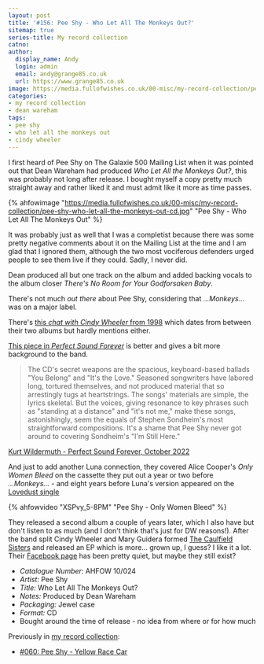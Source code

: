 ```yaml
---
layout: post
title: '#156: Pee Shy - Who Let All The Monkeys Out?'
sitemap: true
series-title: My record collection 
catno:
author:
  display_name: Andy
  login: admin
  email: andy@grange85.co.uk
  url: https://www.grange85.co.uk
image: https://media.fullofwishes.co.uk/00-misc/my-record-collection/pee-shy-who-let-all-the-monkeys-out-cd.jpg
categories:
- my record collection
- dean wareham
tags:
- pee shy
- who let all the monkeys out
- cindy wheeler
---
```

I first heard of Pee Shy on The Galaxie 500 Mailing List when it was pointed out that Dean Wareham had produced _Who Let All the Monkeys Out?_, this was probably not long after release. I bought myself a copy pretty much straight away and rather liked it and must admit like it more as time passes.

{% ahfowimage "https://media.fullofwishes.co.uk/00-misc/my-record-collection/pee-shy-who-let-all-the-monkeys-out-cd.jpg" "Pee Shy - Who Let All The Monkeys Out" %}

It was probably just as well that I was a completist because there was some pretty negative comments about it on the Mailing List at the time and I am glad that I ignored them, although the two most vociferous defenders urged people to see them live if they could. Sadly, I never did.

Dean produced all but one track on the album and added backing vocals to the album closer _There's No Room for Your Godforsaken Baby_.

There's not much _out there_ about Pee Shy, considering that _...Monkeys..._ was on a major label.

There's [this _chat with Cindy Wheeler_ from 1998](https://ink19.com/1998/06/magazine/interviews/w7ewwr-pee-shy) which dates from between their two albums but hardly mentions either.

[This piece in _Perfect Sound Forever_](https://www.furious.com/perfect/peeshy.html) is better and gives a bit more background to the band.

<blockquote>
The CD's secret weapons are the spacious, keyboard-based ballads "You Belong" and "It's the Love." Seasoned songwriters have labored long, tortured themselves, and not produced material that so arrestingly tugs at heartstrings. The songs' materials are simple, the lyrics skeletal. But the voices, giving resonance to key phrases such as "standing at a distance" and "it's not me," make these songs, astonishingly, seem the equals of Stephen Sondheim's most straightforward compositions. It's a shame that Pee Shy never got around to covering Sondheim's "I'm Still Here." 
</blockquote>
<p class="caption"><a href="https://www.furious.com/perfect/peeshy.html">Kurt Wildermuth - Perfect Sound Forever, October 2022</a></p>

And just to add another Luna connection, they covered Alice Cooper's _Only Women Bleed_ on the cassette they put out a year or two before _...Monkeys..._ - and eight years before Luna's version appeared on the [Lovedust single](/database/luna/releases/singles/#lovedustbbq-363cdp)

{% ahfowvideo "XSPvy_5-8PM" "Pee Shy - Only Women Bleed" %}

They released a second album a couple of years later, which I also have but don't listen to as much (and I don't think that's just for DW reasons!). After the band split Cindy Wheeler and Mary Guidera formed [The Caulfield Sisters](https://en.wikipedia.org/wiki/Caulfield_Sisters) and  released an EP  which is more... grown up, I guess? I like it a lot. Their [Facebook page](https://www.facebook.com/thecaulfieldsisters/) has been pretty quiet, but maybe they still exist?

 - *Catalogue Number:* AHFOW 10/024
 - *Artist:* Pee Shy
 - *Title:* Who Let All The Monkeys Out?
 - *Notes:* Produced by Dean Wareham
 - *Packaging:* Jewel case
 - *Format:* CD
 - Bought around the time of release - no idea from where or for how much

Previously in [my record collection](/category/my-record-collection):
 - [#060: Pee Shy - Yellow Race Car](/2023/08/14/my-record-collection-060-pee-shy-yellow-race-car/)
